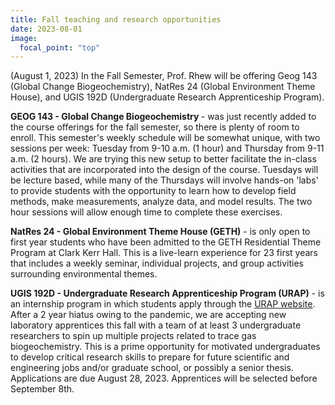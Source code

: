 ```yaml
---
title: Fall teaching and research opportunities
date: 2023-08-01
image:
  focal_point: "top"
---
```

(August 1, 2023) In the Fall Semester, Prof. Rhew will be offering Geog 143 (Global Change Biogeochemistry), NatRes 24 (Global Environment Theme House), and UGIS 192D (Undergraduate Research Apprenticeship Program). 

<!--more-->

<b>GEOG 143 - Global Change Biogeochemistry </b> - was just recently added to the course offerings for the fall semester, so there is plenty of room to enroll. This semester's weekly schedule will be somewhat unique, with two sessions per week:  Tuesday from 9-10 a.m. (1 hour) and Thursday from 9-11 a.m. (2 hours). We are trying this new setup to better facilitate the in-class activities that are incorporated into the design of the course. Tuesdays will be lecture based, while many of the Thursdays will involve hands-on 'labs' to provide students with the opportunity to learn how to develop field methods, make measurements, analyze data, and model results. The two hour sessions will allow enough time to complete these exercises.  

<b>NatRes 24 - Global Environment Theme House (GETH)</b> - is only open to first year students who have been admitted to the GETH Residential Theme Program at Clark Kerr Hall.  This is a live-learn experience for 23 first years that includes a weekly seminar, individual projects, and group activities surrounding environmental themes.  

<b>UGIS 192D - Undergraduate Research Apprenticeship Program (URAP)</b> - is an internship program in which students apply through the [URAP website](https://research.berkeley.edu/urap/).  After a 2 year hiatus owing to the pandemic, we are accepting new laboratory apprentices this fall with a team of at least 3 undergraduate researchers to spin up multiple projects related to trace gas biogeochemistry.  This is a prime opportunity for motivated undergraduates to develop critical research skills to prepare for future scientific and engineering jobs and/or graduate school, or possibly a senior thesis. Applications are due August 28, 2023.  Apprentices will be selected before September 8th.  
